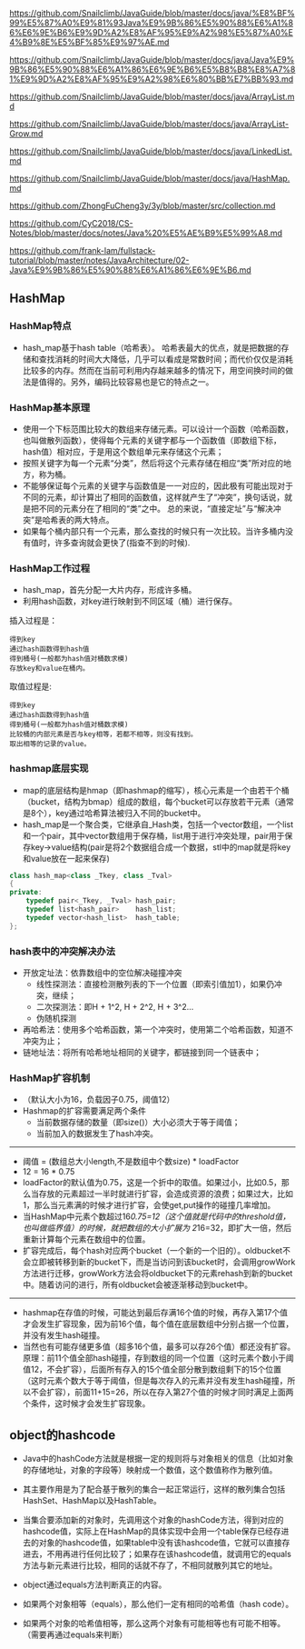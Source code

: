 https://github.com/Snailclimb/JavaGuide/blob/master/docs/java/%E8%BF%99%E5%87%A0%E9%81%93Java%E9%9B%86%E5%90%88%E6%A1%86%E6%9E%B6%E9%9D%A2%E8%AF%95%E9%A2%98%E5%87%A0%E4%B9%8E%E5%BF%85%E9%97%AE.md

https://github.com/Snailclimb/JavaGuide/blob/master/docs/java/Java%E9%9B%86%E5%90%88%E6%A1%86%E6%9E%B6%E5%B8%B8%E8%A7%81%E9%9D%A2%E8%AF%95%E9%A2%98%E6%80%BB%E7%BB%93.md

https://github.com/Snailclimb/JavaGuide/blob/master/docs/java/ArrayList.md

https://github.com/Snailclimb/JavaGuide/blob/master/docs/java/ArrayList-Grow.md

https://github.com/Snailclimb/JavaGuide/blob/master/docs/java/LinkedList.md

https://github.com/Snailclimb/JavaGuide/blob/master/docs/java/HashMap.md

https://github.com/ZhongFuCheng3y/3y/blob/master/src/collection.md

https://github.com/CyC2018/CS-Notes/blob/master/docs/notes/Java%20%E5%AE%B9%E5%99%A8.md

https://github.com/frank-lam/fullstack-tutorial/blob/master/notes/JavaArchitecture/02-Java%E9%9B%86%E5%90%88%E6%A1%86%E6%9E%B6.md

## HashMap

### HashMap特点

- hash_map基于hash table（哈希表）。 哈希表最大的优点，就是把数据的存储和查找消耗的时间大大降低，几乎可以看成是常数时间；而代价仅仅是消耗比较多的内存。然而在当前可利用内存越来越多的情况下，用空间换时间的做法是值得的。另外，编码比较容易也是它的特点之一。

### HashMap基本原理

- 使用一个下标范围比较大的数组来存储元素。可以设计一个函数（哈希函数，也叫做散列函数），使得每个元素的关键字都与一个函数值（即数组下标，hash值）相对应，于是用这个数组单元来存储这个元素；
- 按照关键字为每一个元素“分类”，然后将这个元素存储在相应“类”所对应的地方，称为桶。
- 不能够保证每个元素的关键字与函数值是一一对应的，因此极有可能出现对于不同的元素，却计算出了相同的函数值，这样就产生了“冲突”，换句话说，就是把不同的元素分在了相同的“类”之中。 总的来说，“直接定址”与“解决冲突”是哈希表的两大特点。
- 如果每个桶内部只有一个元素，那么查找的时候只有一次比较。当许多桶内没有值时，许多查询就会更快了(指查不到的时候).

### HashMap工作过程

- hash_map，首先分配一大片内存，形成许多桶。
- 利用hash函数，对key进行映射到不同区域（桶）进行保存。

插入过程是：

    得到key
    通过hash函数得到hash值
    得到桶号(一般都为hash值对桶数求模)
    存放key和value在桶内。

取值过程是:

    得到key
    通过hash函数得到hash值
    得到桶号(一般都为hash值对桶数求模)
    比较桶的内部元素是否与key相等，若都不相等，则没有找到。
    取出相等的记录的value。

### hashmap底层实现

- map的底层结构是hmap（即hashmap的缩写），核心元素是一个由若干个桶（bucket，结构为bmap）组成的数组，每个bucket可以存放若干元素（通常是8个），key通过哈希算法被归入不同的bucket中。
- hash_map是一个聚合类，它继承自_Hash类，包括一个vector数组，一个list和一个pair，其中vector数组用于保存桶，list用于进行冲突处理，pair用于保存key->value结构(pair是将2个数据组合成一个数据，stl中的map就是将key和value放在一起来保存)

```c++
class hash_map<class _Tkey, class _Tval>
{
private:
    typedef pair<_Tkey, _Tval> hash_pair;
    typedef list<hash_pair>    hash_list;
    typedef vector<hash_list>  hash_table;
};
```

### hash表中的冲突解决办法

- 开放定址法：依靠数组中的空位解决碰撞冲突
  - 线性探测法：直接检测散列表的下一个位置（即索引值加1），如果仍冲突，继续；
  - 二次探测法：即H + 1^2, H + 2^2, H + 3^2…
  - 伪随机探测
- 再哈希法：使用多个哈希函数，第一个冲突时，使用第二个哈希函数，知道不冲突为止；
- 链地址法：将所有哈希地址相同的关键字，都链接到同一个链表中；

### HashMap扩容机制

- （默认大小为16，负载因子0.75，阈值12）
- Hashmap的扩容需要满足两个条件
  - 当前数据存储的数量（即size()）大小必须大于等于阈值；
  - 当前加入的数据发生了hash冲突。

---

- 阈值 = (数组总大小length,不是数组中个数size) * loadFactor
- 12  =  16 * 0.75
- loadFactor的默认值为0.75，这是一个折中的取值。如果过小，比如0.5，那么当存放的元素超过一半时就进行扩容，会造成资源的浪费；如果过大，比如1，那么当元素满的时候才进行扩容，会使get,put操作的碰撞几率增加。
- 当HashMap中元素个数超过16*0.75=12（这个值就是代码中的threshold值，也叫做临界值）的时候，就把数组的大小扩展为 2*16=32，即扩大一倍，然后重新计算每个元素在数组中的位置。
- 扩容完成后，每个hash对应两个bucket（一个新的一个旧的）。oldbucket不会立即被转移到新的bucket下，而是当访问到该bucket时，会调用growWork方法进行迁移，growWork方法会将oldbucket下的元素rehash到新的bucket中。随着访问的进行，所有oldbucket会被逐渐移动到bucket中。

---

- hashmap在存值的时候，可能达到最后存满16个值的时候，再存入第17个值才会发生扩容现象，因为前16个值，每个值在底层数组中分别占据一个位置，并没有发生hash碰撞。
- 当然也有可能存储更多值（超多16个值，最多可以存26个值）都还没有扩容。原理：前11个值全部hash碰撞，存到数组的同一个位置（这时元素个数小于阈值12，不会扩容），后面所有存入的15个值全部分散到数组剩下的15个位置（这时元素个数大于等于阈值，但是每次存入的元素并没有发生hash碰撞，所以不会扩容），前面11+15=26，所以在存入第27个值的时候才同时满足上面两个条件，这时候才会发生扩容现象。

## object的hashcode

- Java中的hashCode方法就是根据一定的规则将与对象相关的信息（比如对象的存储地址，对象的字段等）映射成一个数值，这个数值称作为散列值。
- 其主要作用是为了配合基于散列的集合一起正常运行，这样的散列集合包括HashSet、HashMap以及HashTable。
- 当集合要添加新的对象时，先调用这个对象的hashCode方法，得到对应的hashcode值，实际上在HashMap的具体实现中会用一个table保存已经存进去的对象的hashcode值，如果table中没有该hashcode值，它就可以直接存进去，不用再进行任何比较了；如果存在该hashcode值，就调用它的equals方法与新元素进行比较，相同的话就不存了，不相同就散列其它的地址。

- object通过equals方法判断真正的内容。
- 如果两个对象相等（equals），那么他们一定有相同的哈希值（hash code）。
- 如果两个对象的哈希值相等，那么这两个对象有可能相等也有可能不相等。（需要再通过equals来判断）